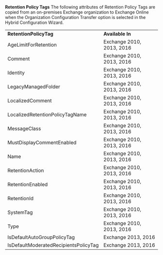  **Retention Policy Tags**
The following attributes of Retention Policy Tags are copied from an on-premises Exchange organization to Exchange Online when the Organization Configuration Transfer option is selected in the Hybrid Configuration Wizard.
  
|||
|:-----|:-----|
|**RetentionPolicyTag** <br/> |**Available In** <br/> |
| AgeLimitForRetention  <br/> | Exchange 2010, 2013, 2016  <br/> |
| Comment  <br/> | Exchange 2010, 2013, 2016  <br/> |
| Identity  <br/> | Exchange 2010, 2013, 2016  <br/> |
| LegacyManagedFolder  <br/> | Exchange 2010, 2013, 2016  <br/> |
| LocalizedComment  <br/> | Exchange 2010, 2013, 2016  <br/> |
| LocalizedRetentionPolicyTagName  <br/> | Exchange 2010, 2013, 2016  <br/> |
| MessageClass  <br/> | Exchange 2010, 2013, 2016  <br/> |
| MustDisplayCommentEnabled  <br/> | Exchange 2010, 2013, 2016  <br/> |
| Name  <br/> | Exchange 2010, 2013, 2016  <br/> |
| RetentionAction  <br/> | Exchange 2010, 2013, 2016  <br/> |
| RetentionEnabled  <br/> | Exchange 2010, 2013, 2016  <br/> |
| RetentionId  <br/> | Exchange 2010, 2013, 2016  <br/> |
| SystemTag  <br/> | Exchange 2010, 2013, 2016  <br/> |
| Type  <br/> | Exchange 2010, 2013, 2016  <br/> |
| IsDefaultAutoGroupPolicyTag  <br/> | Exchange 2013, 2016  <br/> |
| IsDefaultModeratedRecipientsPolicyTag  <br/> | Exchange 2013, 2016  <br/> |
